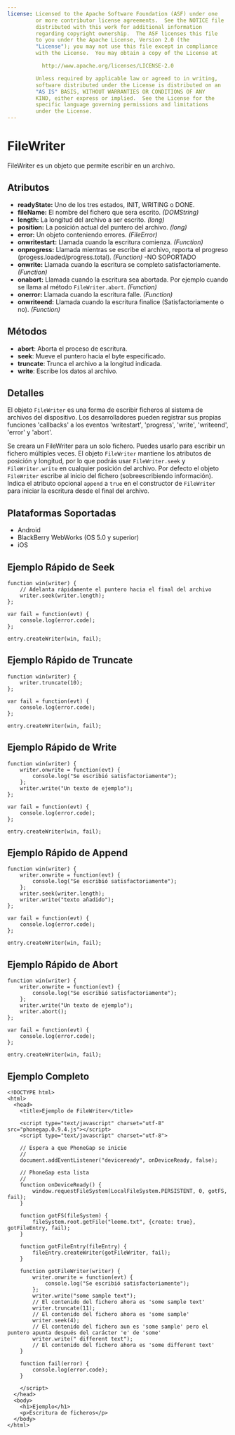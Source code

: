 ```yaml
---
license: Licensed to the Apache Software Foundation (ASF) under one
         or more contributor license agreements.  See the NOTICE file
         distributed with this work for additional information
         regarding copyright ownership.  The ASF licenses this file
         to you under the Apache License, Version 2.0 (the
         "License"); you may not use this file except in compliance
         with the License.  You may obtain a copy of the License at

           http://www.apache.org/licenses/LICENSE-2.0

         Unless required by applicable law or agreed to in writing,
         software distributed under the License is distributed on an
         "AS IS" BASIS, WITHOUT WARRANTIES OR CONDITIONS OF ANY
         KIND, either express or implied.  See the License for the
         specific language governing permissions and limitations
         under the License.
---
```


FileWriter
==========

FileWriter es un objeto que permite escribir en un archivo.

Atributos
---------

- __readyState:__ Uno de los tres estados, INIT, WRITING o DONE.
- __fileName:__ El nombre del fichero que sera escrito. _(DOMString)_
- __length:__ La longitud del archivo a ser escrito. _(long)_
- __position:__ La posición actual del puntero del archivo. _(long)_
- __error:__ Un objeto conteniendo errores. _(FileError)_
- __onwritestart:__ Llamada cuando la escritura comienza. _(Function)_
- __onprogress:__ Llamada mientras se escribe el archivo, reporta el progreso (progess.loaded/progress.total). _(Function)_ -NO SOPORTADO
- __onwrite:__ Llamada cuando la escritura se completo satisfactoriamente. _(Function)_
- __onabort:__ Llamada cuando la escritura sea abortada. Por ejemplo cuando se llama al método `FileWriter.abort`. _(Function)_
- __onerror:__ Llamada cuando la escritura falle. _(Function)_
- __onwriteend:__ Llamada cuando la escritura finalice (Satisfactoriamente o no).  _(Function)_

Métodos
-------

- __abort__: Aborta el proceso de escritura. 
- __seek__: Mueve el puntero hacia el byte especificado.
- __truncate__: Trunca el archivo a la longitud indicada.
- __write__: Escribe los datos al archivo.

Detalles
--------

El objeto `FileWriter` es una forma de escribir ficheros al sistema de archivos del dispositivo. Los desarrolladores pueden registrar sus propias funciones 'callbacks' a los eventos 'writestart', 'progress', 'write', 'writeend', 'error' y 'abort'.

Se creara un FileWriter para un solo fichero. Puedes usarlo para escribir un fichero múltiples veces. El objeto `FileWriter` mantiene los atributos de posición y longitud, por lo que podrás usar `FileWriter.seek` y `FileWriter.write` en cualquier posición del archivo. Por defecto el objeto `FileWriter` escribe al inicio del fichero (sobreescribiendo información). Indica el atributo opcional `append` a `true` en el constructor de `FileWriter` para iniciar la escritura desde el final del archivo.

Plataformas Soportadas
----------------------

- Android
- BlackBerry WebWorks (OS 5.0 y superior)
- iOS

Ejemplo Rápido de Seek 
----------------------

	function win(writer) {
		// Adelanta rápidamente el puntero hacia el final del archivo
		writer.seek(writer.length);	
	};

	var fail = function(evt) {
    	console.log(error.code);
	};
	
    entry.createWriter(win, fail);

Ejemplo Rápido de Truncate 
--------------------------

	function win(writer) {
		writer.truncate(10);	
	};

	var fail = function(evt) {
    	console.log(error.code);
	};
	
    entry.createWriter(win, fail);

Ejemplo Rápido de Write
-----------------------

	function win(writer) {
		writer.onwrite = function(evt) {
        	console.log("Se escribió satisfactoriamente");
        };
		writer.write("Un texto de ejemplo");
	};

	var fail = function(evt) {
    	console.log(error.code);
	};
	
    entry.createWriter(win, fail);

Ejemplo Rápido de Append
------------------------

	function win(writer) {
		writer.onwrite = function(evt) {
        	console.log("Se escribió satisfactoriamente");
        };
        writer.seek(writer.length);
		writer.write("texto añadido");
	};

	var fail = function(evt) {
    	console.log(error.code);
	};
	
    entry.createWriter(win, fail);
	
Ejemplo Rápido de Abort
-----------------------

	function win(writer) {
		writer.onwrite = function(evt) {
        	console.log("Se escribió satisfactoriamente");
        };
		writer.write("Un texto de ejemplo");
		writer.abort();
	};

	var fail = function(evt) {
    	console.log(error.code);
	};
	
    entry.createWriter(win, fail);

Ejemplo Completo
----------------
    <!DOCTYPE html>
    <html>
      <head>
        <title>Ejemplo de FileWriter</title>

        <script type="text/javascript" charset="utf-8" src="phonegap.0.9.4.js"></script>
        <script type="text/javascript" charset="utf-8">

        // Espera a que PhoneGap se inicie
        //
        document.addEventListener("deviceready", onDeviceReady, false);

        // PhoneGap esta lista
        //
        function onDeviceReady() {
			window.requestFileSystem(LocalFileSystem.PERSISTENT, 0, gotFS, fail);
        }
		
		function gotFS(fileSystem) {
			fileSystem.root.getFile("leeme.txt", {create: true}, gotFileEntry, fail); 
		}
		
		function gotFileEntry(fileEntry) {
			fileEntry.createWriter(gotFileWriter, fail);
		}
		
		function gotFileWriter(writer) {
	        writer.onwrite = function(evt) {
                console.log("Se escribió satisfactoriamente");
            };
            writer.write("some sample text");
			// El contenido del fichero ahora es 'some sample text'
			writer.truncate(11);
			// El contenido del fichero ahora es 'some sample'
			writer.seek(4);
			// El contenido del fichero aun es 'some sample' pero el puntero apunta después del carácter 'e' de 'some'
			writer.write(" different text");
			// El contenido del fichero ahora es 'some different text'
		}
        
        function fail(error) {
            console.log(error.code);
        }
        
        </script>
      </head>
      <body>
        <h1>Ejemplo</h1>
        <p>Escritura de ficheros</p>
      </body>
    </html>
